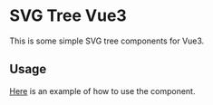 # SVG Tree Vue3

This is some simple SVG tree components for Vue3.

## Usage

[Here](./src/App.vue) is an example of how to use the component.
